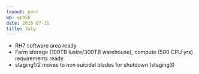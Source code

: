 ```yaml
---
layout: post
wp: wp056
date: 2016-07-31
title: July
---
```


- RH7 software area ready
- Farm storage (100TB lustre/300TB warehouse), compute (500 CPU yrs) requirements ready
- staging1/2 moves to non suicidal blades for shutdown (staging3)


